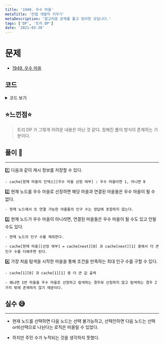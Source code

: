 ```yaml
---
title: '1949. 우수 마을'
metaTitle: '만렙 개발자 키우기'
metaDescription: '알고리즘 문제를 풀고 정리한 곳입니다.'
tags: ['DP', '트리 DP']
date: '2021-03-30'
---
```


# 문제

- [1949. 우수 마을](https://www.acmicpc.net/problem/1949)

## 코드

<details><summary> 코드 보기 </summary>

```java
import java.io.BufferedReader;
import java.io.IOException;
import java.io.InputStreamReader;
import java.util.ArrayList;
import java.util.Arrays;
import java.util.List;
import java.util.StringTokenizer;

public class Q1949 {
    static int n, resident[], cache[][];
    static List<Integer> adj[];
    static boolean visited[];
    public static void main(String[] args) throws IOException {
        init();
        solution();
    }

    private static void solution() {
        visited[1] = true;
        System.out.println(Math.max(dfs(1, 0), dfs(1, 1)));
    }

    private static int dfs(int idx, int state) {
        if(cache[idx][state] != -1)
            return cache[idx][state];
        visited[idx] = true;
        int ret = (state == 0? 0: resident[idx]);

        for (Integer next : adj[idx]) {
            if(visited[next]) continue;
            if(state == 0)
                ret += Math.max(dfs(next, 0), dfs(next, 1));
            else
                ret += dfs(next, 0);
        }
        visited[idx] = false;
        return cache[idx][state] = ret;
    }

    private static void init() throws IOException {
        BufferedReader br = new BufferedReader(new InputStreamReader(System.in));
        n = stoi(br.readLine());
        resident = new int[n + 1];
        adj = new List[n+1];
        visited = new boolean[n + 1];
        cache = new int[n + 1][2];
        StringTokenizer st = new StringTokenizer(br.readLine());

        for (int i = 1; i <= n; i++) {
            resident[i] = stoi(st.nextToken());
            adj[i] = new ArrayList<>();
            Arrays.fill(cache[i], -1);
        }

        for (int i = 0; i < n - 1; i++) {
            st = new StringTokenizer(br.readLine());
            int u = stoi(st.nextToken());
            int v = stoi(st.nextToken());
            adj[u].add(v);
            adj[v].add(u);
        }
    }

    private static int stoi(String str) {
        return Integer.parseInt(str);
    }
}

```

</details>

## ⭐️느낀점⭐️

> 트리 DP 가 그렇게 어려운 내용은 아닌 것 같다. 정해진 풀이 방식이 존재하는 기분이다.

## 풀이 📣

<hr/>

1️⃣ 다음과 같이 캐시 정보를 저장할 수 있다.

    - cache[현재 마을의 인덱스][우수 마을 선정 여부] : 우수 마을이면 1, 아니면 0

2️⃣ 현재 노드를 우수 마을로 선정하면 해당 마을과 연결된 마을들은 우수 마을이 될 수 없다.

    - 현재 노드에서 또 연결 가능한 마을들의 인구 수는 정답에 포함하지 않는다.

3️⃣ 현재 노드가 우수 마을이 아니라면, 연결된 마을들은 우수 마을이 될 수도 있고 안될 수도 있다.

    - 현재 노드의 인구 수를 제외한다.

    - cache[현재 마을][선정 여부] = cache[next][0] 과 cache[next][1] 중에서 더 큰 인구 수를 더해주면 된다.

4️⃣ 가장 처음 탐색을 시작한 마을을 통해 조건을 만족하는 최대 인구 수를 구할 수 있다.

    - cache[1][0] 과 cache[1][1] 중 더 큰 값 출력

    - 왜냐면 1번 마을을 우수 마을로 선정하고 탐색하는 경우와 선정하지 않고 탐색하는 경우 2가지 밖에 존재하지 않기 때문이다.

## 실수 😅

<hr/>

- 현재 노드를 선택하면 다음 노드는 선택 불가능하고, 선택안하면 다음 노드는 선택or비선택으로 나뉜다는 로직은 떠올릴 수 있었다.

- 하지만 주민 수가 누적되는 것을 생각하지 못했다.

